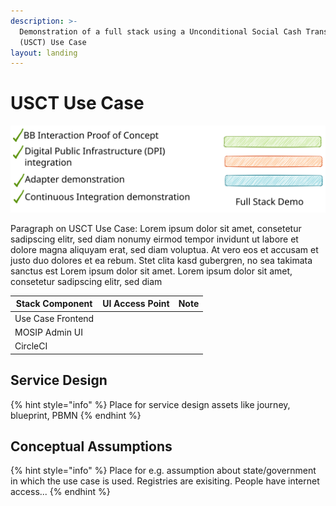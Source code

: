 ```yaml
---
description: >-
  Demonstration of a full stack using a Unconditional Social Cash Transfer
  (USCT) Use Case
layout: landing
---
```


# USCT Use Case

<img src="../.gitbook/assets/file.excalidraw.svg" alt="" class="gitbook-drawing">

Paragraph on USCT Use Case: Lorem ipsum dolor sit amet, consetetur sadipscing elitr, sed diam nonumy eirmod tempor invidunt ut labore et dolore magna aliquyam erat, sed diam voluptua. At vero eos et accusam et justo duo dolores et ea rebum. Stet clita kasd gubergren, no sea takimata sanctus est Lorem ipsum dolor sit amet. Lorem ipsum dolor sit amet, consetetur sadipscing elitr, sed diam

| Stack Component   | UI Access Point | Note |
| ----------------- | --------------- | ---- |
| Use Case Frontend |                 |      |
| MOSIP Admin UI    |                 |      |
| CircleCI          |                 |      |

## Service Design

{% hint style="info" %}
Place for service design assets like journey, blueprint, PBMN
{% endhint %}

## Conceptual Assumptions

{% hint style="info" %}
Place for e.g. assumption about state/government in which the use case is used. Registries are exisiting. People have internet access...
{% endhint %}

